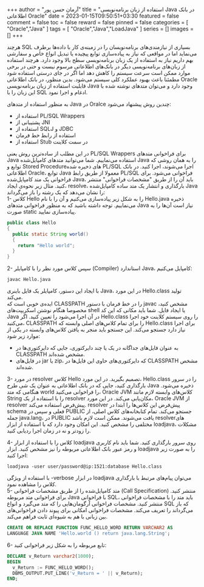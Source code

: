 +++
author = "آرمان حسن پور"
title = "استفاده از زبان برنامه‌نویسی Java در بانک اطلاعاتی Oracle" 
date = 2023-01-15T09:50:51+03:30
featured = false
comment = false
toc = false
reward = false
pinned = false
categories = [
	"Oracle","Java"
]
tags = [
    "Oracle","Java","LoadJava"
]
series = []
images = []
+++

هرچند SQL بسیاری از نیازمندی‌های برنامه‌نویسان را در زمینه‌ی کار با داده‌ها برطرف می‌نماید اما در مواقعی که نیاز به پیاده‌سازی توابع پیچیده یا تبدیل انواع خاص و سفارشی بهم داریم نیاز به استفاده از یک زبان‌ برنامه‌نویسی سطح بالا وجود دارد. هرچند استفاده از زبان‌های برنامه‌نویسی دیگر در بانک‌های اطلاعاتی مرسوم نیست و حتی در برخی موارد ممکن است سرعت سیستم را کاهش دهد اما اگر در جای درستی استفاده شود مطمئنا باعث بهبود عملکرد کلی سیستم می‌شود. بدین منظور، در بانک اطلاعاتی Oracle قابلیت استفاده از زبان برنامه‌نویسی Java وجود دارد و می‌توان متدهای نوشته شده با این زبان را با SQL ادغام و اجرا نمود.
<!--more-->
به منظور استفاده از متدهای Java در Oralce چندین روش پیشنهاد می‌شود:
-	استفاده از PL/SQL Wrappers
-	پشتیبانی از JNI
-	استفاده از SQLJ و JDBC 
-	استفاده از رابط خط فرمان
-	استفاده از Stub در سمت کلاینت


در این مطلب از ساده‌ترین روش یعنی PL/SQL Wrappers برای فراخوانی متدهای Java استفاده می‌نماییم. شما می‌توانید متدهای کامپایل‌شده Java را به همان روشی که توابع و Stored Procedureهای ذخیره شده PL/SQL اجرا می‌شوند، اجرا کنید. در بانک اطلاعاتی Oracle، توابع Java معمولا از طریق رابط PL/SQL فراخوانی می‌شود. 
برای فراخوانی یک متد کامپایل‌شده Java، باید آن را از طریق "مشخصات فراخوانی" منتشر کنید. مثال زیر نحوه‌ی ایجاد، resolve، بارگذاری و انتشار یک متد ساده کامپایل‌شده Java را نشان می‌دهد که یک رشته را باز می‌گرداند:
<br>
1-	کلاس Hello را به شکل زیر پیاده‌سازی می‌کنیم و آن را با نام Hello.java ذخیره می‌نماییم. توجه داشته باشید که به منظور فراخوانی متدهای Java نیاز است آن‌ها را به صورت static پیاده‌سازی نمایید.
```Java
public class Hello
{
  public static String world()
  {
    return "Hello world";
  }
}
```
2-	سپس کلاس مورد نظر را با کامپایلر (Compiler) استاندارد Java، کامپایل می‌کنیم:
```
javac Hello.java
```
با ایجاد این دستور، کامپایلر یک فایل باینری Java، در این مورد Hello.class تولید می‌کند.
<br>
ایده‌ی خوبی است که CLASSPATH را در خط فرمان با دستور javac مشخص کنید، مخصوصا هنگام نوشتن اسکریپت‌های shell یا ایجاد فایل. شما باید مکانی که این کد Java در آن اجرا می‌شود را تعیین کنید. اگر Hello.class را روی سیستم کلاینت خود اجرا می‌کنید، CLASSPATH را برای تمام کلاس‌های اصلی وابسته که Hello.class برای اجرا نیاز دارد جستجو می‌کند. این جستجو باید منجر به یافتن کلاس‌های وابسته در یکی از موارد زیر شود:
-	به عنوان فایل‌های جداگانه در یک یا چند دایرکتوری، جایی که دایرکتوری‌ها در CLASSPATH مشخص شده‌اند.
-	در فایل‌های jar یا zip، که دایرکتوری‌های حاوی این فایل‌ها در CLASSPATH مشخص شده‌اند.

3-	در مورد resolver کلاس Hello تصمیم بگیرید. در این مورد، Hello.class را در سرور بارگذاری کنید، جایی که در بانک اطلاعاتی به عنوان یک شی طرح Java ذخیره می‌شود. هنگامی که متد world را فراخوانی می‌کنید، Oracle JVM کلاس‌های وابسته لازم مانند String را با استفاده از یک resolver مکان‌یابی می‌کند. در این مورد، Oracle JVM از resolver پیش‌فرض استفاده می‌کند. resolver پیش‌فرض این کلاس‌ها را ابتدا در schema فعلی و سپس در PUBLIC جستجو می‌کند. تمام کتابخانه‌های کلاس اصلی، از جمله java.lang، در PUBLIC یافت می‌شوند. ممکن است لازم باشد resolverهای مختلفی را مشخص کنید. این امکان وجود دارد که با استفاده از ابزار loadjava، مشکلات را زودتر و نه در زمان اجرا ردیابی کنید.

4-	کلاس را با استفاده از ابزار loadjava روی سرور بارگذاری کنید. شما باید نام کاربری و رمز عبور بانک اطلاعاتی مربوطه را نیز مشخص کنید. ابزار loadjava را به صورت زیر اجرا کنید:
```
loadjava -user user/password@ip:1521:database Hello.class
```
با استفاده از ویژگی -verbose در ابزار loadjava می‌توان پیام‌های مرتبط با بارگذاری کلاس را مشاهده نمود.
<br>
5-	متد کامپایل‌شده را از طریق مشخصات فراخوانی (Call Specification) منتشر کنید. برای فراخوانی متد مربوطه Java با فراخوانی SQL، باید متد را با مشخصات فراخوانی منتشر کنید. مشخصات فراخوانی آرگومان‌هایی را که متد می‌گیرد و انواع SQL که باز می‌گرداند را تعریف می‌کند. مشخصات فراخوانی امکانی برای پیوند دادن فراخوانی‌های بین زبانی با هم به شیوه‌ای ثابت فراهم می‌کند.
```SQL
CREATE OR REPLACE FUNCTION FUNC_HELLO_WORD RETURN VARCHAR2 AS
LANGUAGE JAVA NAME 'Hello.world () return java.lang.String';
```
6-	تابع مربوطه را به شکل زیر فراخوانی کنید:
```SQL
DECLARE v_Return varchar2(1000);
BEGIN
  v_Return := FUNC_HELLO_WORD();  
  DBMS_OUTPUT.PUT_LINE('v_Return = ' || v_Return);
END;
```


